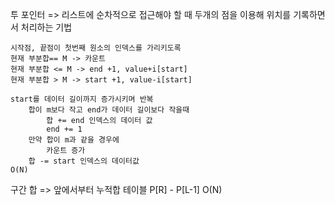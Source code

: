 투 포인터
    => 리스트에 순차적으로 접근해야 할 때 두개의 점을 이용해 위치를 기록하면서 처리하는 기법

    시작점, 끝점이 첫번째 원소의 인덱스를 가리키도록
    현재 부분합== M -> 카운트
    현재 부분합 <= M -> end +1, value+i[start]
    현재 부분합 > M -> start +1, value-i[start]

    start를 데이터 길이까지 증가시키며 반복
        합이 m보다 작고 end가 데이터 길이보다 작을때
            합 += end 인덱스의 데이터 값
            end += 1
        만약 합이 m과 같을 경우에
            카운트 증가
        합 -= start 인덱스의 데이터값
    O(N)
구간 합
    => 앞에서부터 누적합 테이블
    P[R] - P[L-1]
    O(N)